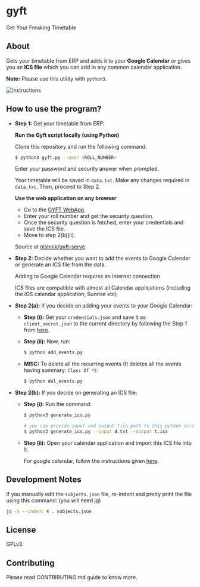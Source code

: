 # gyft

Get Your Freaking Timetable

## About

Gets your timetable from ERP and adds it to your **Google Calendar** or gives
you an **ICS file** which you can add in any common calendar application.

**Note:** Please use this utility with `python3`.

![instructions](https://cloud.githubusercontent.com/assets/9252491/17613570/7af6ae98-607c-11e6-8597-e720c3475c24.gif)

## How to use the program?

- **Step 1:** Get your timetable from ERP:

  **Run the Gyft script locally (using Python)**
  
  Clone this repository and run the following command:

  ```sh
  $ python3 gyft.py --user <ROLL_NUMBER>
  ```

  Enter your password and security answer when prompted.

  Your timetable will be saved in `data.txt`. Make any changes required in `data.txt`. Then, proceed to Step 2.
  
  **Use the web application on any browser**

  - Go to the [GYFT WebApp](https://gyftkgp.herokuapp.com/).
  - Enter your roll number and get the security question.
  - Once the security question is fetched, enter your credentials and save the ICS file.
  - Move to step 2(b)(ii).
  
  Source at [nishnik/gyft-serve](https://github.com/nishnik/gyft-serve).

- **Step 2:** Decide whether you want to add the events to Google Calendar or
    generate an ICS file from the data.

    Adding to Google Calendar requires an Internet connection

    ICS files are compatible with almost all Calendar applications (including
    the iOS calendar application, Sunrise etc)

- **Step 2(a):** If you decide on adding your events to your Google Calendar:

    - **Step (i):** Get your `credentials.json` and save it as `client_secret.json` to the current directory by
                    following the Step 1 from
                    [here](https://developers.google.com/google-apps/calendar/quickstart/python#step_1_turn_on_the_api_name).

    - **Step (ii):** Now, run:

        ```sh
        $ python add_events.py
        ```

    - **MISC:** To delete all the recurring events (It deletes all the events having summary: `Class Of *`):

        ```sh
        $ python del_events.py
        ```

- **Step 2(b):** If you decide on generating an ICS file:

    - **Step (i):** Run the command:

        ```sh
        $ python3 generate_ics.py
        ```

        ```sh
        # you can provide input and output file path to this python script
        $ python3 generate_ics.py --input d.txt --output t.ics
        ```

    - **Step (ii):** Open your calendar application and import this ICS file
        into it.

        For google calendar, follow the instructions given [here](https://support.google.com/calendar/answer/37118?hl=en).

## Development Notes

If you manually edit the `subjects.json` file, re-indent and pretty print the
file using this command: (you will need
[jq](https://stedolan.github.io/jq/download/))

```sh
jq -S --indent 4 . subjects.json
```

## License

GPLv3.

## Contributing

Please read CONTRIBUTING.md guide to know more.
